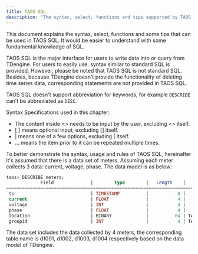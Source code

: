 ```yaml
---
title: TAOS SQL
description: "The syntax, select, functions and tips supported by TAOS SQL "
---
```


This document explains the syntax, select, functions and some tips that can be used in TAOS SQL. It would be easier to understand with some fundamental knowledge of SQL.

TAOS SQL is the major interface for users to write data into or query from TDengine. For users to easily use, syntax similar to standard SQL is provided. However, please be noted that TAOS SQL is not standard SQL. Besides, because TDengine doesn't provide the functionality of deleting time series data, corresponding statements are not provided in TAOS SQL.

TAOS SQL doesn't support abbreviation for keywords, for example `DESCRIBE` can't be abbreviated as `DESC`.

Syntax Specifications used in this chapter:

- The content inside <\> needs to be input by the user, excluding <\> itself.
- \[ \] means optional input, excluding [] itself.
- | means one of a few options, excluding | itself.
- … means the item prior to it can be repeated multiple times.

To better demonstrate the syntax, usage and rules of TAOS SQL, hereinafter it's assumed that there is a data set of meters. Assuming each meter collects 3 data: current, voltage, phase. The data model is as below:

```sql
taos> DESCRIBE meters;
             Field              |        Type        |   Length    |    Note    |
=================================================================================
 ts                             | TIMESTAMP          |           8 |            |
 current                        | FLOAT              |           4 |            |
 voltage                        | INT                |           4 |            |
 phase                          | FLOAT              |           4 |            |
 location                       | BINARY             |          64 | TAG        |
 groupid                        | INT                |           4 | TAG        |
```

The data set includes the data collected by 4 meters, the corresponding table name is d1001, d1002, d1003, d1004 respectively based on the data model of TDengine.

